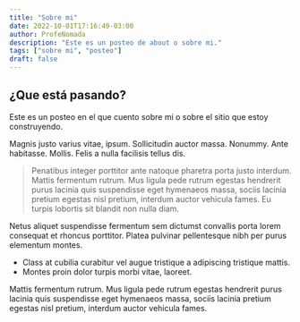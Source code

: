 ```yaml
---
title: "Sobre mi"
date: 2022-10-01T17:16:49-03:00
author: ProfeNomada
description: "Este es un posteo de about o sobre mi."
tags: ["sobre mi", "posteo"]
draft: false
---
```


## ¿Que está pasando?
Este es un posteo en el que cuento sobre mi o sobre el sitio que estoy construyendo.

Magnis justo varius vitae, ipsum. Sollicitudin auctor massa. Nonummy. Ante habitasse. Mollis. Felis a nulla facilisis tellus dis.

> Penatibus integer porttitor ante natoque pharetra porta justo interdum. Mattis fermentum rutrum. Mus ligula pede rutrum egestas hendrerit purus lacinia quis suspendisse eget hymenaeos massa, sociis lacinia pretium egestas nisl pretium, interdum auctor vehicula fames. Eu turpis lobortis sit blandit non nulla diam.

Netus aliquet suspendisse fermentum sem dictumst convallis porta lorem consequat et rhoncus porttitor. Platea pulvinar pellentesque nibh per purus elementum montes.

-  Class at cubilia curabitur vel augue tristique a adipiscing tristique mattis.
-  Montes proin dolor turpis morbi vitae, laoreet.

Mattis fermentum rutrum. Mus ligula pede rutrum egestas hendrerit purus lacinia quis suspendisse eget hymenaeos massa, sociis lacinia pretium egestas nisl pretium, interdum auctor vehicula fames.
